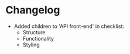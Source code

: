 # Changelog

* Added children to 'API front-end' in checklist:
	* Structure
	* Functionality
	* Styling
